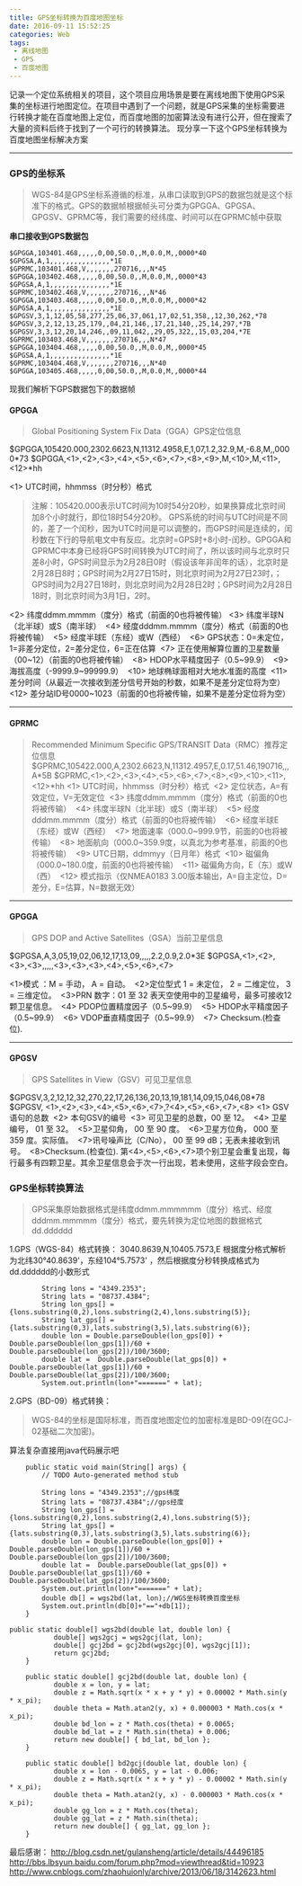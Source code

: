 ```yaml
---
title: GPS坐标转换为百度地图坐标
date: 2016-09-11 15:52:25
categories: Web
tags:
 - 离线地图
 - GPS
 - 百度地图
---
```


记录一个定位系统相关的项目，这个项目应用场景是要在离线地图下使用GPS采集的坐标进行地图定位。在项目中遇到了一个问题，就是GPS采集的坐标需要进行转换才能在百度地图上定位，而百度地图的加密算法没有进行公开，但在搜索了大量的资料后终于找到了一个可行的转换算法。
现分享一下这个GPS坐标转换为百度地图坐标解决方案
* * * * *
### GPS的坐标系
> WGS-84是GPS坐标系遵循的标准，从串口读取到GPS的数据包就是这个标准下的格式。GPS的数据帧根据帧头可分类为GPGGA、GPGSA、GPGSV、GPRMC等，我们需要的经纬度、时间可以在GPRMC帧中获取

<!--more-->

**串口接收到GPS数据包**
``` stylus
$GPGGA,103401.468,,,,,0,00,50.0,,M,0.0,M,,0000*40
$GPGSA,A,1,,,,,,,,,,,,,,,*1E
$GPRMC,103401.468,V,,,,,,,270716,,,N*45
$GPGGA,103402.468,,,,,0,00,50.0,,M,0.0,M,,0000*43
$GPGSA,A,1,,,,,,,,,,,,,,,*1E
$GPRMC,103402.468,V,,,,,,,270716,,,N*46
$GPGGA,103403.468,,,,,0,00,50.0,,M,0.0,M,,0000*42
$GPGSA,A,1,,,,,,,,,,,,,,,*1E
$GPGSV,3,1,12,05,58,277,25,06,37,061,17,02,51,358,,12,30,262,*78
$GPGSV,3,2,12,13,25,179,,04,21,146,,17,21,140,,25,14,297,*7B
$GPGSV,3,3,12,20,14,246,,09,11,042,,29,05,322,,15,03,204,*7E
$GPRMC,103403.468,V,,,,,,,270716,,,N*47
$GPGGA,103404.468,,,,,0,00,50.0,,M,0.0,M,,0000*45
$GPGSA,A,1,,,,,,,,,,,,,,,*1E
$GPRMC,103404.468,V,,,,,,,270716,,,N*40
$GPGGA,103405.468,,,,,0,00,50.0,,M,0.0,M,,0000*44
```
现我们解析下GPS数据包下的数据帧
#### GPGGA
> Global Positioning System Fix Data（GGA）GPS定位信息

$GPGGA,105420.000,2302.6623,N,11312.4958,E,1,07,1.2,32.9,M,-6.8,M,,0000*73
$GPGGA,<1>,<2>,<3>,<4>,<5>,<6>,<7>,<8>,<9>,M,<10>,M,<11>,<12>*hh<CR><LF>

<1> UTC时间，hhmmss（时分秒）格式
> 注解：105420.000表示UTC时间为10时54分20秒，如果换算成北京时间加8个小时就行，即位18时54分20秒。
GPS系统的时间与UTC时间是不同的，差了一个闰秒，因为UTC时间是可以调整的，而GPS时间是连续的，闰秒数在下行的导航电文中有反应。北京时=GPS时+8小时-闰秒。GPGGA和GPRMC中本身已经将GPS时间转换为UTC时间了，所以该时间与北京时只差8小时，GPS时间显示为2月28日0时（假设该年非闰年的话），北京时是2月28日8时；GPS时间为2月27日15时，则北京时间为2月27日23时，；GPS时间为2月27日18时，则北京时间为2月28日2时；GPS时间为2月28日18时，则北京时间为3月1日，2时。

<2> 纬度ddmm.mmmm（度分）格式（前面的0也将被传输）
<3> 纬度半球N（北半球）或S（南半球） 
<4> 经度dddmm.mmmm（度分）格式（前面的0也将被传输） 
<5> 经度半球E（东经）或W（西经） 
<6> GPS状态：0=未定位，1=非差分定位，2=差分定位，6=正在估算 
<7> 正在使用解算位置的卫星数量（00~12）（前面的0也将被传输） 
<8> HDOP水平精度因子（0.5~99.9） 
<9> 海拔高度（-9999.9~99999.9） 
<10> 地球椭球面相对大地水准面的高度 
<11> 差分时间（从最近一次接收到差分信号开始的秒数，如果不是差分定位将为空） 
<12> 差分站ID号0000~1023（前面的0也将被传输，如果不是差分定位将为空）
* * * * *
#### GPRMC
> Recommended Minimum Specific GPS/TRANSIT Data（RMC）推荐定位信息
$GPRMC,105422.000,A,2302.6623,N,11312.4957,E,0.17,51.46,190716,,,A*5B
$GPRMC,<1>,<2>,<3>,<4>,<5>,<6>,<7>,<8>,<9>,<10>,<11>,<12>*hh<CR><LF>
<1> UTC时间，hhmmss（时分秒）格式 
<2> 定位状态，A=有效定位，V=无效定位 
<3> 纬度ddmm.mmmm（度分）格式（前面的0也将被传输） 
<4> 纬度半球N（北半球）或S（南半球） 
<5> 经度dddmm.mmmm（度分）格式（前面的0也将被传输） 
<6> 经度半球E（东经）或W（西经） 
<7> 地面速率（000.0~999.9节，前面的0也将被传输） 
<8> 地面航向（000.0~359.9度，以真北为参考基准，前面的0也将被传输） 
<9> UTC日期，ddmmyy（日月年）格式 
<10> 磁偏角（000.0~180.0度，前面的0也将被传输） 
<11> 磁偏角方向，E（东）或W（西） 
<12> 模式指示（仅NMEA0183 3.00版本输出，A=自主定位，D=差分，E=估算，N=数据无效）
* * * * *
#### GPGGA
>  GPS DOP and Active Satellites（GSA）当前卫星信息

$GPGSA,A,3,05,19,02,06,12,17,13,09,,,,,2.2,0.9,2.0*3E
$GPGSA,<1>,<2>,<3>,<3>,,,,,<3>,<3>,<3>,<4>,<5>,<6>,<7><CR><LF>

<1>模式 ：M = 手动， A = 自动。 
<2>定位型式 1 = 未定位， 2 = 二维定位， 3 = 三维定位。 
<3>PRN 数字：01 至 32 表天空使用中的卫星编号，最多可接收12颗卫星信息。 
<4> PDOP位置精度因子（0.5~99.9） 
<5> HDOP水平精度因子（0.5~99.9） 
<6> VDOP垂直精度因子（0.5~99.9） 
<7> Checksum.(检查位).
* * * * *

#### GPGSV
> GPS Satellites in View（GSV）可见卫星信息

$GPGSV,3,2,12,12,32,270,22,17,26,136,20,13,19,181,14,09,15,046,08*78
$GPGSV, <1>,<2>,<3>,<4>,<5>,<6>,<7>,?<4>,<5>,<6>,<7>,<8><CR><LF>
<1> GSV语句的总数 
<2> 本句GSV的编号 
<3> 可见卫星的总数，00 至 12。 
<4> 卫星编号， 01 至 32。 
<5>卫星仰角， 00 至 90 度。 
<6>卫星方位角， 000 至 359 度。实际值。 
<7>讯号噪声比（C/No）， 00 至 99 dB；无表未接收到讯号。 
<8>Checksum.(检查位).
第<4>,<5>,<6>,<7>项个别卫星会重复出现，每行最多有四颗卫星。其余卫星信息会于次一行出现，若未使用，这些字段会空白。

### GPS坐标转换算法
> GPS采集原始数据格式是纬度ddmm.mmmmmm（度分）格式、经度dddmm.mmmmm（度分）格式，要先转换为定位地图的数据格式dd.dddddd

1.GPS（WGS-84）格式转换：
3040.8639,N,10405.7573,E 根据度分格式解析为北纬30°40.8639'，东经104°5.7573' ，然后根据度分秒转换成格式为dd.dddddd的小数形式

``` stylus
		String lons = "4349.2353";
		String lats = "08737.4384";
		String lon_gps[] = {lons.substring(0,2),lons.substring(2,4),lons.substring(5)};
		String lat_gps[] = {lats.substring(0,3),lats.substring(3,5),lats.substring(6)};
		double lon = Double.parseDouble(lon_gps[0]) + Double.parseDouble(lon_gps[1])/60 +  Double.parseDouble(lon_gps[2])/100/3600;
		double lat =  Double.parseDouble(lat_gps[0]) + Double.parseDouble(lat_gps[1])/60 +  Double.parseDouble(lat_gps[2])/100/3600;
		System.out.println(lon+"=======" + lat);
```
2.GPS（BD-09）格式转换：
> WGS-84的坐标是国际标准，而百度地图定位的加密标准是BD-09(在GCJ-02基础二次加密)。

算法复杂直接用java代码展示吧
``` stylus
	public static void main(String[] args) {
		// TODO Auto-generated method stub
		
		String lons = "4349.2353";//gps纬度
		String lats = "08737.4384";//gps经度
		String lon_gps[] = {lons.substring(0,2),lons.substring(2,4),lons.substring(5)};
		String lat_gps[] = {lats.substring(0,3),lats.substring(3,5),lats.substring(6)};
		double lon = Double.parseDouble(lon_gps[0]) + Double.parseDouble(lon_gps[1])/60 +  Double.parseDouble(lon_gps[2])/100/3600;
		double lat =  Double.parseDouble(lat_gps[0]) + Double.parseDouble(lat_gps[1])/60 +  Double.parseDouble(lat_gps[2])/100/3600;
		System.out.println(lon+"=======" + lat);
		double db[] = wgs2bd(lat, lon);//WGS坐标转换百度坐标
		System.out.println(db[0]+"=="+db[1]);
	}

public static double[] wgs2bd(double lat, double lon) {
	       double[] wgs2gcj = wgs2gcj(lat, lon);
	       double[] gcj2bd = gcj2bd(wgs2gcj[0], wgs2gcj[1]);
	       return gcj2bd;
	}

	public static double[] gcj2bd(double lat, double lon) {
	       double x = lon, y = lat;
	       double z = Math.sqrt(x * x + y * y) + 0.00002 * Math.sin(y * x_pi);
	       double theta = Math.atan2(y, x) + 0.000003 * Math.cos(x * x_pi);
	       double bd_lon = z * Math.cos(theta) + 0.0065;
	       double bd_lat = z * Math.sin(theta) + 0.006;
	       return new double[] { bd_lat, bd_lon };
	}

	public static double[] bd2gcj(double lat, double lon) {
	       double x = lon - 0.0065, y = lat - 0.006;
	       double z = Math.sqrt(x * x + y * y) - 0.00002 * Math.sin(y * x_pi);
	       double theta = Math.atan2(y, x) - 0.000003 * Math.cos(x * x_pi);
	       double gg_lon = z * Math.cos(theta);
	       double gg_lat = z * Math.sin(theta);
	       return new double[] { gg_lat, gg_lon };
	}
```

最后感谢：
http://blog.csdn.net/gulansheng/article/details/44496185
http://bbs.lbsyun.baidu.com/forum.php?mod=viewthread&tid=10923
http://www.cnblogs.com/zhaohuionly/archive/2013/06/18/3142623.html
